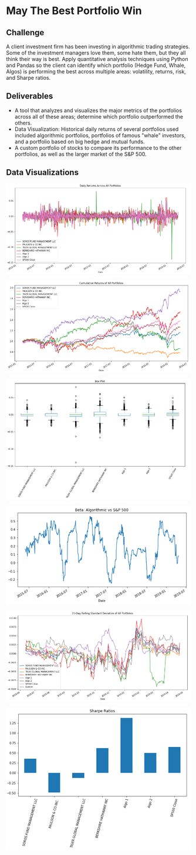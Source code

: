 # May The Best Portfolio Win

## Challenge

A client investment firm has been investing in algorithmic trading strategies. Some of the investment managers love them, some hate them, but they all think their way is best. Apply quantitative analysis techniques using Python and Pandas so the client can identify which portfolio (Hedge Fund, Whale, Algos) is performing the best across multiple areas: volatility, returns, risk, and Sharpe ratios.

## Deliverables

* A tool that analyzes and visualizes the major metrics of the portfolios across all of these areas; determine which portfolio outperformed the others.
* Data Visualization: Historical daily returns of several portfolios used included algorithmic portfolios, portfolios of famous "whale" investors, and a portfolio based on big hedge and mutual funds. 
* A custom portfolio of stocks to compare its performance to the other portfolios, as well as the larger market of the S&P 500.

## Data Visualizations

![Daily Returns](https://github.com/cpanagopoulos/A-Whale-Off-the-Portfolio/blob/main/Visualization/Daily_Returns_All_Portfolios.PNG)

![Cumulative Returns](https://github.com/cpanagopoulos/A-Whale-Off-the-Portfolio/blob/main/Visualization/Cumulative_Returns_All_Portfolios.PNG)

![Box Plot](https://github.com/cpanagopoulos/A-Whale-Off-the-Portfolio/blob/main/Visualization/All_Returns_Box_Plot.PNG)

![Beta](https://github.com/cpanagopoulos/A-Whale-Off-the-Portfolio/blob/main/Visualization/Beta_Algo_v_SP500.PNG)

![Rolling Std](https://github.com/cpanagopoulos/A-Whale-Off-the-Portfolio/blob/main/Visualization/Combined_Rolling_Std.PNG)

![Sharpe Ratios](https://github.com/cpanagopoulos/A-Whale-Off-the-Portfolio/blob/main/Visualization/Sharpe_Ratios.PNG)
